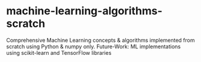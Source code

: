 # machine-learning-algorithms-scratch
Comprehensive Machine Learning concepts &amp; algorithms implemented from scratch using Python &amp; numpy only. Future-Work: ML implementations using scikit-learn and TensorFlow libraries
